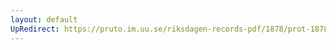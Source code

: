 ```yaml
---
layout: default
UpRedirect: https://pruto.im.uu.se/riksdagen-records-pdf/1878/prot-1878--ak--022/prot-1878--ak--022_019.pdf
---
```

